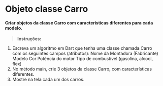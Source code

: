 # Objeto classe Carro
#### Criar objetos da classe Carro com características diferentes para cada modelo.
> **Instruções:**
1. Escreva um algoritmo em Dart que tenha uma classe chamada Carro com os seguintes campos (atributos):
Nome da Montadora (Fabricante)
 Modelo
 Cor
 Potência do motor
Tipo de combustível (gasolina, alcool, flex)
2. No método main, crie 3 objetos da classe Carro, com características diferentes.
3. Mostre na tela cada um dos carros.
  
